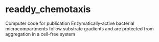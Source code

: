 # readdy_chemotaxis
Computer code for publication Enzymatically-active bacterial microcompartments follow substrate gradients and are protected from aggregation in a cell-free system
